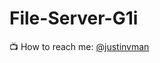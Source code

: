 # File-Server-G1i
📺 How to reach me: [@justinvman]([https://music.youtube.com/@mirrordev](https://music.youtube.com/channel/UCn2ewXWudar-TqLJsA9sQ9A?si=MDRKVenqCD0ugB4U))
